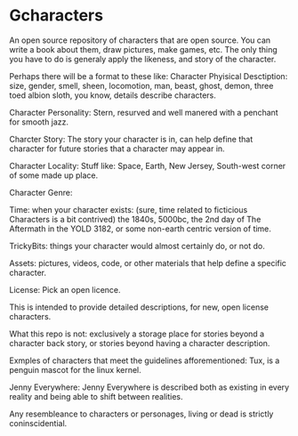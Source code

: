 # Gcharacters
An open source repository of characters that are open source. 
You can write a book about them, draw pictures, make games, etc. 
The only thing you have to do is generaly apply the likeness, and story of the character. 

Perhaps there will be a format to these like:
Character Phyisical Desctiption:
size, gender, smell, sheen, locomotion, man, beast, ghost, demon, three toed albion sloth, you know, details describe characters.

Character Personality: Stern, resurved and well manered with a penchant for smooth jazz.

Charcter Story: The story your character is in, can help define that character for future stories that a character may appear in.

Character Locality: Stuff like: Space, Earth, New Jersey, South-west corner of some made up place.

Character Genre: 

Time: when your character exists: (sure, time related to ficticious Characters is a bit contrived) the 1840s, 5000bc, 
the 2nd day of The Aftermath in the YOLD 3182, or some non-earth centric version of time. 

TrickyBits: things your character would almost certainly do, or not do. 
            
Assets: pictures, videos, code, or other materials that help define a specific character. 

License: Pick an open licence.


This is intended to provide detailed descriptions, for new, open license characters.

What this repo is not: exclusively a storage place for stories beyond 
a character back story, or stories beyond having a character description. 

Exmples of characters that meet the guidelines afforementioned:
Tux, is a penguin mascot for the linux kernel. 

Jenny Everywhere: Jenny Everywhere is described both as existing in every reality and being able to shift between realities.



Any resembleance to characters or personages, living or dead is strictly coninscidential.
